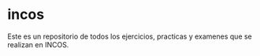# incos
Este es un repositorio de todos los ejercicios, practicas y examenes que se realizan en INCOS.
